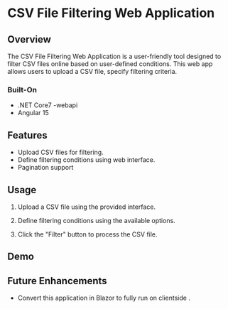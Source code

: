 
# CSV File Filtering Web Application

## Overview

The CSV File Filtering Web Application is a user-friendly tool designed to filter CSV files online based on user-defined conditions. This web app allows users to upload a CSV file, specify filtering criteria.

### Built-On
- .NET Core7 -webapi
-  Angular 15
## Features

- Upload CSV files for filtering.
- Define  filtering conditions using  web interface.
- Pagination support


## Usage

1. Upload a CSV file using the provided interface.

2. Define filtering conditions using the available options.

3. Click the "Filter" button to process the CSV file.

## Demo


## Future Enhancements

- Convert this application in Blazor to  fully run on clientside .
 